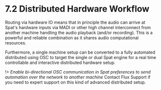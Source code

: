 # 7.2 Distributed Hardware Workflow

Routing via hardware IO means that in principle the audio can arrive at Spat's
hardware inputs via MADI or other high channel interconnect from another machine handling the audio playback (and/or recording). This is a powerful and reliable combination as it shares audio computational resources.

Furthermore, a single machine setup can be converted to a fully automated distributed using OSC to target the single or dual Spat engine for a real time controllable and interactive distributed hardware setup.

!> _Enable bi-directional OSC communication in Spat preferences to send automation over the network to another machine_
Contact Flux Support if you need to expert support on this kind of advanced distributed setup.

